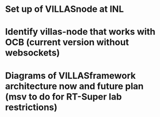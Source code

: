 # Set up of VILLASnode at INL

# Identify villas-node that works with OCB (current version without websockets)

# Diagrams of VILLASframework architecture now and future plan (msv to do for RT-Super lab restrictions)
